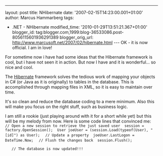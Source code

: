 ---
layout: post
title: NHibernate
date: '2007-02-15T14:23:00.001+01:00'
author: Marcus Hammarberg
tags:
  - .NET - NHibernate
modified_time: '2010-01-29T13:51:21.367+01:00'
blogger_id: tag:blogger.com,1999:blog-36533086.post-8056115601936291389
blogger_orig_url: http://www.marcusoft.net/2007/02/hibernate.html ---
OK - it is now official. I am in love!

For sometime now i have had some ideas that the Hibernate framework is
cool, but i have not seen it in action. But now I have and it is
wonderful... so nice and cool.

The [Hibernate](http://www.hibernate.org/) framework solves the tedious
work of mapping your objects in C# (or Java as it is originally) to
tables in the database. This is accomplished through mapping files in
XML, so it is easy to maintain over time.

It's so clean and reduce the database coding to a mere minimum. Also
this will make you focus on the right stuff, such as business logic.

I am still a rookie (just playing around with it for a short while yet)
but this will be my melody from now. Here is some code lines that
convinced me:
`  // Open a new session to retrieve the just saved user  session = factory.OpenSession();  User joeUser = (session.Load(typeof(User), "[id]") as User);`
`   // Update a property  joeUser.LastLogon = DateTime.Now; `
`   // Flush the changes back  session.Flush(); `

`   // The database is now updated!!!`
